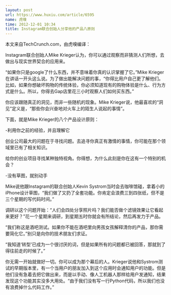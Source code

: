 ```yaml
---
layout: post
url: https://www.huxiu.com/article/6595
name: 虎嗅
time: 2012-12-01 10:34
title: Instagram联合创始人分享他的产品八原则
---
```

本文来自TechCrunch.com，由虎嗅编译：

Instagram联合创始人Mike Krieger认为，你可以通过观察而非猜测人们所想，去做出与现实世界契合的应用来。

“如果你只是google了什么东西，并不意味着你真的认识掌握了它。”Mike Krieger在讲话一开头这么说。为了做出能解决问题的事，“你得比用户自己更了解他们。比如，如果你想破坏购物的传统体验，你必须知道现有的购物体验是什么、行为方式是什么。所以，你得去Gap店里花三小时观察人们如何买东西。”

你应该跟随真正的洞见，而非一些随机的现象。Mike Krieger说，他最喜欢的“洞见”定义是，“那些你会兴奋地对火车上的陌生人说起的事情”。

下面，就是Mike Krieger的八个产品设计原则：

-利用你之前的经验，并且理解它

创业公司最大的问题在于寻找问题。去追寻你真正有激情的事情，你可能在那个领域里已有了相关知识。

给你的创业项目寻找某种独特视角。你得想，为什么此刻是你在这有一个特别的机会？

-没有草图，就别动手

Mike说他跟Instagram的联合创始人Kevin Systrom当时会去咖啡馆碰，拿着小的iPhone设计草图，“我们做了又扔了全套功能。你肯定会浪费三到四张纸，但不是三个星期的写代码时间。”

调研以这个问题开始：“人们会四处分享照片吗？我们能否做个滤镜效果让它看起来更好？”花一个星期来调研，到星期五时你就会有所结论，然后再发力于产品。

“我们称这是酒吧测试。如果你不能在酒吧里向男孩女孩解释清你的产品，那你需要简化它。”别只是向你的技术朋友们求证。

“我知道‘转型’已成为一个很讨厌的词，但是如果所有的问题都已被回答，那就到了得往前走的时候了。”

你无需一开始就做好一切。你可以成为那个幕后的人。Krieger说他和Systrom测试的早期版本里，有一个当用户的朋友加入到这个应用时会通知用户的功能。但是他们没有急着去把它做出来，而是以手动、像人工机器人那样给用户发通知，结果发现这个功能其实没多大用处。“由于我们没有写一行Python代码，所以我们也没有浪费掉什么代码工作。”


